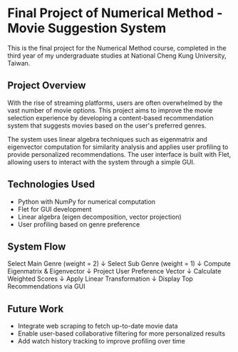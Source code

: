 # Final Project of Numerical Method - Movie Suggestion System

This is the final project for the Numerical Method course, completed in the third year of my undergraduate studies at National Cheng Kung University, Taiwan.

## Project Overview
With the rise of streaming platforms, users are often overwhelmed by the vast number of movie options. This project aims to improve the movie selection experience by developing a content-based recommendation system that suggests movies based on the user's preferred genres.

The system uses linear algebra techniques such as eigenmatrix and eigenvector computation for similarity analysis and applies user profiling to provide personalized recommendations. The user interface is built with Flet, allowing users to interact with the system through a simple GUI.

## Technologies Used
- Python with NumPy for numerical computation
- Flet for GUI development
- Linear algebra (eigen decomposition, vector projection)
- User profiling based on genre preference

## System Flow

Select Main Genre (weight = 2)
       ↓
Select Sub Genre (weight = 1)
       ↓
Compute Eigenmatrix & Eigenvector
       ↓
Project User Preference Vector
       ↓
Calculate Weighted Scores
       ↓
Apply Linear Transformation
       ↓
Display Top Recommendations via GUI


## Future Work
- Integrate web scraping to fetch up-to-date movie data
- Enable user-based collaborative filtering for more personalized results
- Add watch history tracking to improve profiling over time
